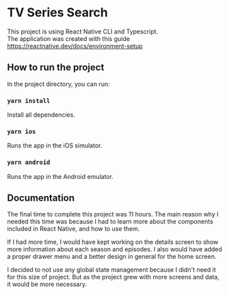# TV Series Search

This project is using React Native CLI and Typescript.<br />
The application was created with this guide https://reactnative.dev/docs/environment-setup


## How to run the project

In the project directory, you can run:

### `yarn install`

Install all dependencies.

### `yarn ios`

Runs the app in the iOS simulator.

### `yarn android`

Runs the app in the Android emulator.


## Documentation

The final time to complete this project was 11 hours. The main reason why I needed this time was because I had to learn more about the components included in React Native, and how to use them.

If I had more time, I would have kept working on the details screen to show more information about each season and episodes.
I also would have added a proper drawer menu and a better design in general for the home screen.

I decided to not use any global state management because I didn't need it for this size of project.
But as the project grew with more screens and data, it would be more necessary.
